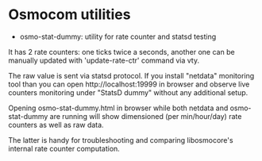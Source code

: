 # Osmocom utilities

* osmo-stat-dummy: utility for rate counter and statsd testing

It has 2 rate counters: one ticks twice a seconds, another one can be manually updated with 'update-rate-ctr' command via vty.

The raw value is sent via statsd protocol. If you install "netdata" monitoring tool than you can open http://localhost:19999 in browser
and observe live counters monitoring under "StatsD dummy" without any additional setup.

Opening osmo-stat-dummy.html in browser while both netdata and osmo-stat-dummy are running will show dimensioned (per min/hour/day) rate counters as well as raw data.

The latter is handy for troubleshooting and comparing libosmocore's internal rate counter computation.
